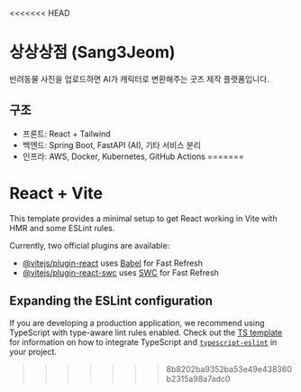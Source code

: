 <<<<<<< HEAD
# 상상상점 (Sang3Jeom)

반려동물 사진을 업로드하면 AI가 캐릭터로 변환해주는 굿즈 제작 플랫폼입니다.

## 구조
- 프론트: React + Tailwind
- 백엔드: Spring Boot, FastAPI (AI), 기타 서비스 분리
- 인프라: AWS, Docker, Kubernetes, GitHub Actions 
=======
# React + Vite

This template provides a minimal setup to get React working in Vite with HMR and some ESLint rules.

Currently, two official plugins are available:

- [@vitejs/plugin-react](https://github.com/vitejs/vite-plugin-react/blob/main/packages/plugin-react) uses [Babel](https://babeljs.io/) for Fast Refresh
- [@vitejs/plugin-react-swc](https://github.com/vitejs/vite-plugin-react/blob/main/packages/plugin-react-swc) uses [SWC](https://swc.rs/) for Fast Refresh

## Expanding the ESLint configuration

If you are developing a production application, we recommend using TypeScript with type-aware lint rules enabled. Check out the [TS template](https://github.com/vitejs/vite/tree/main/packages/create-vite/template-react-ts) for information on how to integrate TypeScript and [`typescript-eslint`](https://typescript-eslint.io) in your project.
>>>>>>> 8b8202ba9352ba53e49e438360b2315a98a7adc0

